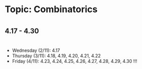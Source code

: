 # Topic:  Combinatorics
#
## 4.17 - 4.30
#
- Wednesday (2/11): 4.17
- Thursday (3/11): 4.18, 4.19, 4.20, 4.21, 4.22
- Friday (4/11): 4.23, 4.24, 4.25, 4.26, 4.27, 4.28, 4.29, 4.30 !!!